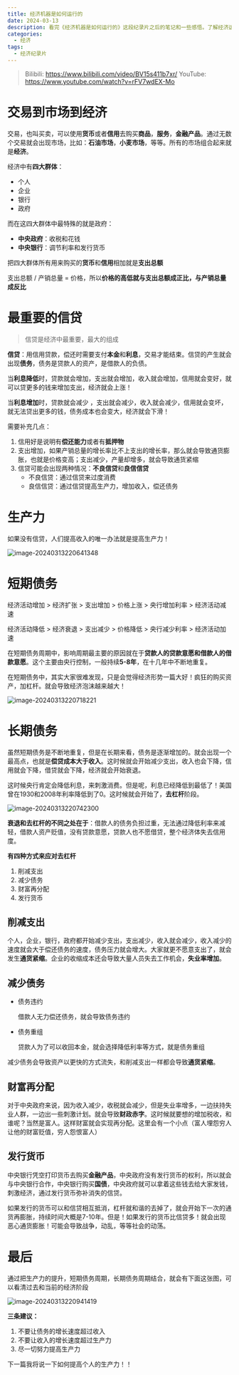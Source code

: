 ```yaml
---
title: 经济机器是如何运行的
date: 2024-03-13
description: 看完《经济机器是如何运行的》这段纪录片之后的笔记和一些感悟。了解经济运行规律，可以更好的知道当前的经济环境，从而做出更好的决策。
categories:
  - 经济
tags:
  - 经济纪录片
---
```


> Bilibili: https://www.bilibili.com/video/BV15s411b7xr/
> YouTube: https://www.youtube.com/watch?v=rFV7wdEX-Mo

# 交易到市场到经济
交易，也叫买卖，可以使用**货币**或者**信用**去购买**商品**，**服务**，**金融产品**。通过无数个交易就会出现市场，比如：**石油市场**，**小麦市场**，等等。所有的市场组合起来就是**经济**。

经济中有**四大群体**：

- 个人
- 企业
- 银行
- 政府

而在这四大群体中最特殊的就是政府：

- **中央政府**：收税和花钱
- **中央银行**：调节利率和发行货币

把四大群体所有用来购买的**货币**和**信用**相加就是**支出总额**

支出总额 / 产销总量 = 价格，所以**价格的高低就与支出总额成正比，与产销总量成反比**

# 最重要的信贷

> 信贷是经济中最重要，最大的组成

**信贷**：用信用贷款，偿还时需要支付**本金**和**利息**，交易才能结束。信贷的产生就会出现**债务**，债务是贷款人的资产，是借款人的负债。

当**利息降低**时，贷款就会增加，支出就会增加，收入就会增加，信用就会变好，就可以贷更多的钱来增加支出，经济就会上涨！

当**利息增加**时，贷款就会减少 ，支出就会减少，收入就会减少，信用就会变坏，就无法贷出更多的钱，债务成本也会变大，经济就会下滑！

需要补充几点：

1. 信用好是说明有**偿还能力**或者有**抵押物**
2. 支出增加，如果产销总量的增长率比不上支出的增长率，那么就会导致通货膨胀，也就是价格变高；支出减少，产量却增多，就会导致通货紧缩
3. 信贷可能会出现两种情况：**不良信贷**和**良信信贷**
   - 不良信贷：通过信贷来过度消费
   - 良信信贷：通过信贷提高生产力，增加收入，偿还债务

# 生产力

如果没有信贷，人们提高收入的唯一办法就是提高生产力！

![image-20240313220641348](http://maximg.maxcosmos.top/blog-img/image-20240313220641348.png)

# 短期债务

经济活动增加 > 经济扩张 > 支出增加 > 价格上涨 > 央行增加利率 > 经济活动减速

经济活动降低 > 经济衰退 > 支出减少 > 价格降低 > 央行减少利率 > 经济活动加速

在短期债务周期中，影响周期最主要的原因就在于**贷款人的贷款意愿和借款人的借款意愿**。这个主要由央行控制，一般持续**5-8年**，在十几年中不断地重复。

在短期债务中，其实大家很难发现，只是会觉得经济形势一篇大好！疯狂的购买资产，加杠杆。就会导致经济泡沫越来越大！

![image-20240313220718221](http://maximg.maxcosmos.top/blog-img/image-20240313220718221.png)

# 长期债务

虽然短期债务是不断地重复，但是在长期来看，债务是逐渐增加的。就会出现一个最高点，也就是**偿贷成本大于收入**。这时候就会开始减少支出，收入也会下降，信用就会下降，借贷就会下降，经济就会开始衰退。

这时候央行肯定会降低利息，来刺激消费。但是呢，利息已经降低到最低了！美国曾在1930和2008年利率降低到了0。这时候就会开始了，**去杠杆**阶段。

![image-20240313220742300](http://maximg.maxcosmos.top/blog-img/image-20240313220742300.png)

**衰退和去杠杆的不同之处在于**：借款人的债务负担过重，无法通过降低利率来减轻，借款人资产贬值，没有贷款意愿，贷款人也不愿借贷，整个经济体失去信用度。

**有四种方式来应对去杠杆**

1. 削减支出
2. 减少债务
3. 财富再分配
4. 发行货币

## 削减支出

个人，企业，银行，政府都开始减少支出，支出减少，收入就会减少，收入减少的速度就会大于偿还债务的速度，债务压力就会增大。大家就更不愿意支出了，就会发生**通货紧缩**。企业的收缩成本还会导致大量人员失去工作机会，**失业率增加**。

## 减少债务

- 债务违约

  借款人无力偿还债务，就会导致债务违约

- 债务重组

  贷款人为了可以收回本金，就会选择降低利率等方式，就是债务重组

减少债务会导致资产以更快的方式流失，和削减支出一样都会导致**通货紧缩**。

## 财富再分配

对于中央政府来说，因为收入减少，收税就会减少，但是失业率增多，一边扶持失业人群，一边出一些刺激计划。就会导致**财政赤字**。这时候就要想的增加税收，和谁呢？当然是富人。这样财富就会实现再分配。这里会有一个小点（富人埋怨穷人让他的财富贬值，穷人怨恨富人）

## 发行货币

中央银行凭空打印货币去购买**金融产品**，中央政府没有发行货币的权利，所以就会与中央银行合作，中央银行购买**国债**，中央政府就可以拿着这些钱去给大家发钱，刺激经济，通过发行货币弥补消失的信贷。

如果发行的货币可以和信贷相互抵消，杠杆就和谐的去掉了，就会开始下一次的通货再膨胀，持续时间大概是7-10年。但是！如果发行的货币比信贷多！就会出现恶心通货膨胀！可能会导致战争，动乱，等等社会的动荡。

# 最后

通过把生产力的提升，短期债务周期，长期债务周期结合，就会有下面这张图，可以看清过去和当前的经济阶段

![image-20240313220941419](http://maximg.maxcosmos.top/blog-img/image-20240313220941419.png)

**三条建议：**

1. 不要让债务的增长速度超过收入
2. 不要让收入的增长速度超过生产力
3. 尽一切努力提高生产力

下一篇我将说一下如何提高个人的生产力！！